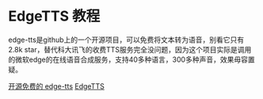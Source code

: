 # EdgeTTS 教程

<show-structure depth="2"/>

edge-tts是github上的一个开源项目，可以免费将文本转为语音，别看它只有2.8k star，替代科大讯飞的收费TTS服务完全没问题，因为这个项目实际是调用的微软edge的在线语音合成服务，支持40多种语言，300多种声音，效果毋容置疑。


<seealso>
<category ref="ref_docs">
    <a href="https://mp.weixin.qq.com/s/AiqQnuLqheK6v7br9hWBEw">开源免费的 edge-tts</a>
</category>
<category ref="ref_github">
    <a href="https://github.com/rany2/edge-tts">EdgeTTS</a>
</category>
<category ref="ref_issues"></category>
<category ref="ref_hf"></category>
<category ref="ref_ms"></category>
</seealso>